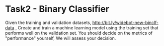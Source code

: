 # Task2 - Binary Classifier
Given the training and validation datasets, http://bit.ly/widebot-new-binclf-data  , Create and train a machine learning model using the training set that performs well on the validation set. You should decide on the metrics of "performance" yourself, We will assess your decision.
